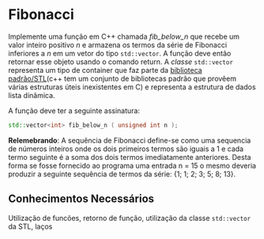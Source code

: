 # Fibonacci

Implemente uma função em C++ chamada _fib\_below\_n_ que recebe um valor inteiro positivo _n_ e armazena os termos da série de Fibonacci inferiores a _n_ em um vetor do tipo 
`std::vector`. A função deve então retornar esse objeto usando o comando return. A _classe_ `std::vector` representa um tipo de container que faz parte da 
[biblioteca padrão/STL](https://en.wikipedia.org/wiki/Standard_Template_Library)(c++ tem um conjunto de bibliotecas padrão que provêem várias estruturas úteis inexistentes em C) 
e representa a estrutura de dados lista dinâmica.

A função deve ter a seguinte assinatura:
```c++
std::vector<int> fib_below_n ( unsigned int n );
```
**Relemebrando**: A sequência de Fibonacci define-se como uma sequencia de números inteiros onde os dois primeiros termos são iguais a 1 e cada termo seguinte é a soma dos 
dois termos imediatamente anteriores. Desta forma se fosse fornecido ao programa uma entrada n = 15 o mesmo deveria produzir a seguinte sequência de termos da série: {1; 1; 2; 3; 5; 8; 13}.

## Conhecimentos Necessários

Utilização de funcões, retorno de função, utilização da classe `std::vector` da STL, laços
